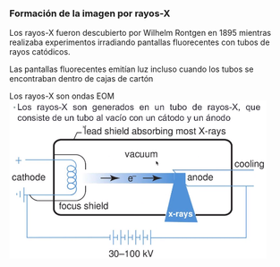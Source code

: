 ### Formación de la imagen por rayos-X

Los rayos-X fueron descubierto por Wilhelm Rontgen en 1895 mientras realizaba experimentos irradiando pantallas fluorecentes con tubos de rayos catódicos.

Las pantallas fluorecentes emitían luz incluso cuando los tubos se encontraban dentro de cajas de cartón

Los rayos-X son ondas EOM
![Rayos-X](images/RAYOS.png)
